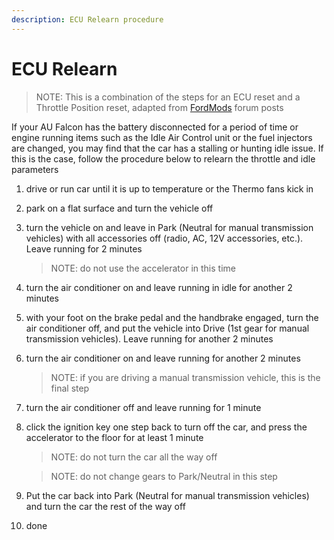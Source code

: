 ```yaml
---
description: ECU Relearn procedure
---
```


# ECU Relearn

> NOTE: This is a combination of the steps for an ECU reset and a Throttle Position reset, adapted from [FordMods](../../Credits.md#information-cross-referencing) forum posts

If your AU Falcon has the battery disconnected for a period of time or engine running items such as the Idle Air Control unit or the fuel injectors are changed, you may find that the car has a stalling or hunting idle issue. If this is the case, follow the procedure below to relearn the throttle and idle parameters

1. drive or run car until it is up to temperature or the Thermo fans kick in
1. park on a flat surface and turn the vehicle off
1. turn the vehicle on and leave in Park (Neutral for manual transmission vehicles) with all accessories off (radio, AC, 12V accessories, etc.). Leave running for 2 minutes

    > NOTE: do not use the accelerator in this time

1. turn the air conditioner on and leave running in idle for another 2 minutes
1. with your foot on the brake pedal and the handbrake engaged, turn the air conditioner off, and put the vehicle into Drive (1st gear for manual transmission vehicles). Leave running for another 2 minutes
1. turn the air conditioner on and leave running for another 2 minutes

    > NOTE: if you are driving a manual transmission vehicle, this is the final step

1. turn the air conditioner off and leave running for 1 minute
1. click the ignition key one step back to turn off the car, and press the accelerator to the floor for at least 1 minute

    > NOTE: do not turn the car all the way off

    > NOTE: do not change gears to Park/Neutral in this step

1. Put the car back into Park (Neutral for manual transmission vehicles) and turn the car the rest of the way off
1. done
